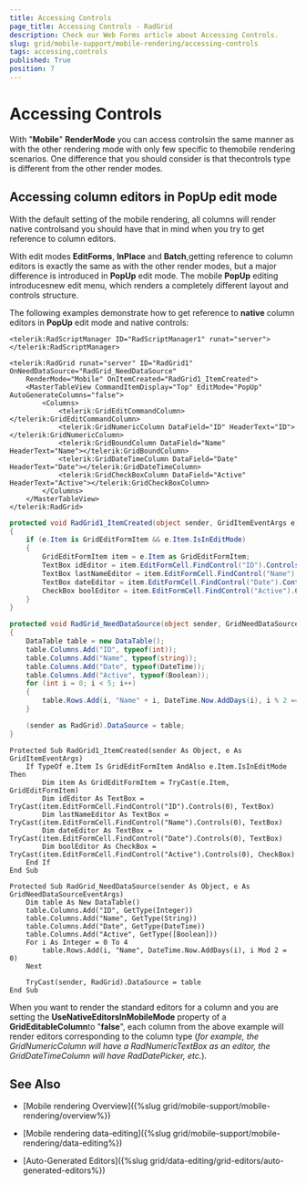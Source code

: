 ```yaml
---
title: Accessing Controls
page_title: Accessing Controls - RadGrid
description: Check our Web Forms article about Accessing Controls.
slug: grid/mobile-support/mobile-rendering/accessing-controls
tags: accessing,controls
published: True
position: 7
---
```


# Accessing Controls



With "**Mobile**" **RenderMode** you can access controlsin the same manner as with the other rendering mode with only few specific to themobile rendering scenarios. One difference that you should consider is that thecontrols type is different from the other render modes.

## Accessing column editors in PopUp edit mode

With the default setting of the mobile rendering, all columns will render native controlsand you should have that in mind when you try to get reference to column editors.

With edit modes **EditForms**, **InPlace** and **Batch**,getting reference to column editors is exactly the same as with the other render modes, but a major difference is introduced in **PopUp** edit mode. The mobile **PopUp** editing introducesnew edit menu, which renders a completely different layout and controls structure.

The following examples demonstrate how to get reference to **native** column editors in **PopUp** edit mode and native controls:

````ASP.NET	
<telerik:RadScriptManager ID="RadScriptManager1" runat="server">
</telerik:RadScriptManager>

<telerik:RadGrid runat="server" ID="RadGrid1" OnNeedDataSource="RadGrid_NeedDataSource" 
	RenderMode="Mobile" OnItemCreated="RadGrid1_ItemCreated">
	<MasterTableView CommandItemDisplay="Top" EditMode="PopUp" AutoGenerateColumns="false">
		<Columns>
			<telerik:GridEditCommandColumn></telerik:GridEditCommandColumn>
			<telerik:GridNumericColumn DataField="ID" HeaderText="ID"></telerik:GridNumericColumn>
			<telerik:GridBoundColumn DataField="Name" HeaderText="Name"></telerik:GridBoundColumn>
			<telerik:GridDateTimeColumn DataField="Date" HeaderText="Date"></telerik:GridDateTimeColumn>
			<telerik:GridCheckBoxColumn DataField="Active" HeaderText="Active"></telerik:GridCheckBoxColumn>
		</Columns>
	</MasterTableView>
</telerik:RadGrid>
````

````C#	
protected void RadGrid1_ItemCreated(object sender, GridItemEventArgs e)
{
	if (e.Item is GridEditFormItem && e.Item.IsInEditMode)
	{
		GridEditFormItem item = e.Item as GridEditFormItem;
		TextBox idEditor = item.EditFormCell.FindControl("ID").Controls[0] as TextBox;
		TextBox lastNameEditor = item.EditFormCell.FindControl("Name").Controls[0] as TextBox;
		TextBox dateEditor = item.EditFormCell.FindControl("Date").Controls[0] as TextBox;
		CheckBox boolEditor = item.EditFormCell.FindControl("Active").Controls[0] as CheckBox;
	}
}

protected void RadGrid_NeedDataSource(object sender, GridNeedDataSourceEventArgs e)
{
	DataTable table = new DataTable();
	table.Columns.Add("ID", typeof(int));
	table.Columns.Add("Name", typeof(string));
	table.Columns.Add("Date", typeof(DateTime));
	table.Columns.Add("Active", typeof(Boolean));
	for (int i = 0; i < 5; i++)
	{
		table.Rows.Add(i, "Name" + i, DateTime.Now.AddDays(i), i % 2 == 0);
	}

	(sender as RadGrid).DataSource = table;
}

````
````VB
Protected Sub RadGrid1_ItemCreated(sender As Object, e As GridItemEventArgs)
	If TypeOf e.Item Is GridEditFormItem AndAlso e.Item.IsInEditMode Then
		Dim item As GridEditFormItem = TryCast(e.Item, GridEditFormItem)
		Dim idEditor As TextBox = TryCast(item.EditFormCell.FindControl("ID").Controls(0), TextBox)
		Dim lastNameEditor As TextBox = TryCast(item.EditFormCell.FindControl("Name").Controls(0), TextBox)
		Dim dateEditor As TextBox = TryCast(item.EditFormCell.FindControl("Date").Controls(0), TextBox)
		Dim boolEditor As CheckBox = TryCast(item.EditFormCell.FindControl("Active").Controls(0), CheckBox)
	End If
End Sub

Protected Sub RadGrid_NeedDataSource(sender As Object, e As GridNeedDataSourceEventArgs)
	Dim table As New DataTable()
	table.Columns.Add("ID", GetType(Integer))
	table.Columns.Add("Name", GetType(String))
	table.Columns.Add("Date", GetType(DateTime))
	table.Columns.Add("Active", GetType([Boolean]))
	For i As Integer = 0 To 4
		table.Rows.Add(i, "Name", DateTime.Now.AddDays(i), i Mod 2 = 0)
	Next

	TryCast(sender, RadGrid).DataSource = table
End Sub
````


When you want to render the standard editors for a column and you are setting the	**UseNativeEditorsInMobileMode** property of a **GridEditableColumn**to "**false**", each column from the above example will render editors	corresponding to the column type (*for example, the GridNumericColumn will have a RadNumericTextBox as an editor, the GridDateTimeColumn will have RadDatePicker, etc.*).

## See Also

 * [Mobile rendering Overview]({%slug grid/mobile-support/mobile-rendering/overview%})

 * [Mobile rendering data-editing]({%slug grid/mobile-support/mobile-rendering/data-editing%})

 * [Auto-Generated Editors]({%slug grid/data-editing/grid-editors/auto-generated-editors%})
